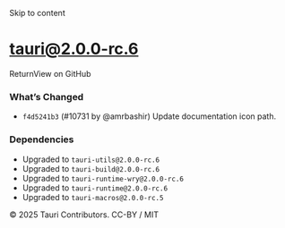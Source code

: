 Skip to content
# tauri@2.0.0-rc.6
ReturnView on GitHub
### What’s Changed
  * `f4d5241b3` (#10731 by @amrbashir) Update documentation icon path.


### Dependencies
  * Upgraded to `tauri-utils@2.0.0-rc.6`
  * Upgraded to `tauri-build@2.0.0-rc.6`
  * Upgraded to `tauri-runtime-wry@2.0.0-rc.6`
  * Upgraded to `tauri-runtime@2.0.0-rc.6`
  * Upgraded to `tauri-macros@2.0.0-rc.5`


© 2025 Tauri Contributors. CC-BY / MIT
